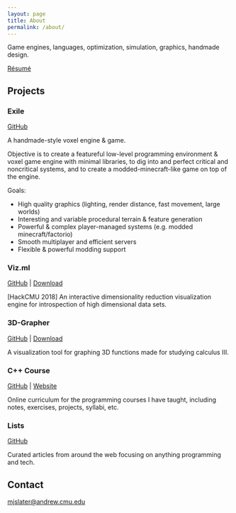 ```yaml
---
layout: page
title: About
permalink: /about/
---
```


Game engines, languages, optimization, simulation, graphics, handmade design.  

[Résumé](assets/resume.pdf)

## Projects

### Exile

[GitHub](https://github.com/TheNumbat/exile)

A handmade-style voxel engine & game.

Objective is to create a featureful low-level programming environment & voxel game engine with minimal libraries, to dig into and perfect critical and noncritical systems, and to create a modded-minecraft-like game on top of the engine.

Goals:
   - High quality graphics (lighting, render distance, fast movement, large worlds)
   - Interesting and variable procedural terrain & feature generation
   - Powerful & complex player-managed systems (e.g. modded minecraft/factorio)
   - Smooth multiplayer and efficient servers
   - Flexible & powerful modding support

### Viz.ml

[GitHub](https://github.com/TheNumbat/viz.ml) \| [Download](https://github.com/TheNumbat/viz.ml/releases)

[HackCMU 2018] An interactive dimensionality reduction visualization engine for introspection of high dimensional data
sets.

### 3D-Grapher

[GitHub](https://github.com/TheNumbat/3D-Grapher) \| [Download](https://github.com/TheNumbat/3D-Grapher/releases)

A visualization tool for graphing 3D functions made for studying calculus III.

### C++ Course

[GitHub](https://github.com/TheNumbat/cpp-course) \| [Website](https://thenumbat.github.io/cpp-course)

Online curriculum for the programming courses I have taught, including notes, exercises, projects, syllabi, etc.

### Lists

[GitHub](https://github.com/TheNumbat/Lists)

Curated articles from around the web focusing on anything programming and tech.

## Contact

[mjslater@andrew.cmu.edu](mailto:mjslater@andrew.cmu.edu)
